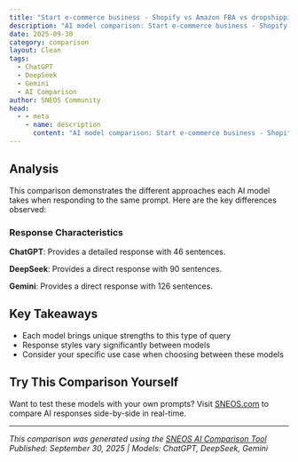 ```yaml
---
title: "Start e-commerce business - Shopify vs Amazon FBA vs dropshipping"
description: "AI model comparison: Start e-commerce business - Shopify vs Amazon FBA vs dropshipping..."
date: 2025-09-30
category: comparison
layout: Clean
tags:
  - ChatGPT
  - DeepSeek
  - Gemini
  - AI Comparison
author: SNEOS Community
head:
  - - meta
    - name: description
      content: "AI model comparison: Start e-commerce business - Shopify vs Amazon FBA vs dropshipping..."
---
```


<ChatComparison
  title="Start e-commerce business - Shopify vs Amazon FBA vs dropshipping"
  prompt="Start e-commerce business - Shopify vs Amazon FBA vs dropshipping"
  :responses='{
    "ChatGPT": "Starting an e-commerce business is a great idea, and choosing the right model is crucial. Here\u2019s a detailed comparison of Shopify, Amazon FBA, and dropshipping to help you decide which suits you best:\n\n---\n\n### 1. **Shopify**\n\n**What it is:**  \nShopify is a platform that lets you create your own online store to sell products directly to customers.\n\n**How it works:**  \nYou source or create products, set up your Shopify website, handle marketing, sales, and fulfillment (shipping orders either yourself or through third-party logistics).\n\n**Pros:**  \n- Full control over branding and customer experience.  \n- Customizable online store with lots of themes and apps.  \n- Multiple sales channels (online store, social media, in-person).  \n- Ability to build a brand and customer loyalty.  \n- Access to customer data for remarketing.  \n\n**Cons:**  \n- You need to handle or outsource inventory and shipping unless using fulfillment services.  \n- Requires investment in marketing to drive traffic.  \n- Monthly fees for Shopify plans plus transaction fees unless using Shopify Payments.  \n- More work upfront in setting up and managing.\n\n**Best for:**  \nEntrepreneurs who want to build their own brand, control customer experience, and have or want to manage inventory.\n\n---\n\n### 2. **Amazon FBA (Fulfillment by Amazon)**\n\n**What it is:**  \nAmazon FBA lets you sell products on Amazon\u2019s marketplace while Amazon stores, packs, and ships your products.\n\n**How it works:**  \nYou buy inventory in bulk, send it to Amazon\u2019s fulfillment centers, and Amazon handles storage, shipping, customer service, and returns.\n\n**Pros:**  \n- Leverages Amazon\u2019s massive customer base and trust.  \n- Amazon takes care of logistics and customer service.  \n- Prime eligibility improves sales potential.  \n- Good for scaling quickly if product sells well.  \n\n**Cons:**  \n- Less control over branding and customer relationship.  \n- Fees for storage, fulfillment, and referral fees.  \n- Competition can be intense; product differentiation is key.  \n- Requires upfront investment in inventory.  \n- Risk of Amazon suspending accounts for policy violations.\n\n**Best for:**  \nSellers with a proven product who want to scale quickly and leverage Amazon\u2019s infrastructure.\n\n---\n\n### 3. **Dropshipping**\n\n**What it is:**  \nA retail fulfillment method where you sell products without holding inventory. When a customer orders, you purchase from a third-party supplier who ships directly to the customer.\n\n**How it works:**  \nYou list products on your website or marketplace, take orders, and forward them to suppliers who handle shipping.\n\n**Pros:**  \n- Very low startup cost; no need to buy inventory upfront.  \n- Easy to test products and niches quickly.  \n- Less risk in terms of unsold stock.  \n- Simple to start with platforms like Shopify integrated with dropshipping apps.\n\n**Cons:**  \n- Lower profit margins.  \n- Less control over product quality, shipping speed, and inventory availability.  \n- Supplier errors can hurt your reputation.  \n- High competition, especially for popular products.  \n- Customer service can be challenging since you don\u2019t ship the products.\n\n**Best for:**  \nBeginners wanting to start with minimal investment and test the market before moving into inventory or brand building.\n\n---\n\n### Summary Table\n\n| Feature                | Shopify                              | Amazon FBA                          | Dropshipping                      |\n|------------------------|------------------------------------|-----------------------------------|----------------------------------|\n| Startup Cost           | Moderate (store \u002B inventory)       | High (inventory \u002B fees)            | Low                             |\n| Control Over Brand     | High                               | Low to Medium                      | Medium                         |\n| Inventory Management   | You or 3PL                        | Amazon                            | Supplier                        |\n| Shipping \u0026 Fulfillment | You or 3PL                        | Amazon                            | Supplier                       |\n| Customer Data Access   | Full                               | Limited                           | Limited                        |\n| Profit Margins         | Medium to High                     | Medium to High                    | Low                            |\n| Scalability           | Moderate to High                   | High                             | Moderate                      |\n| Risk Level            | Medium                            | Medium to High (inventory risk)   | Low (no inventory risk)         |\n\n---\n\n### Recommendations\n\n- **If you want brand control and can invest in inventory \u0026 marketing:** Go with **Shopify**.  \n- **If you have capital and want to scale fast leveraging Amazon\u2019s infrastructure:** Choose **Amazon FBA**.  \n- **If you want to minimize upfront investment and test products quickly:** Start with **dropshipping**.\n\nYou can also combine models\u2014start dropshipping to validate products and move to Shopify or Amazon FBA for better control and scale.\n\n---\n\nIf you want, I can also provide steps to get started with any of these models!",
    "DeepSeek": "Of course. This is a fantastic question that gets to the heart of modern e-commerce. Let\u0027s break down these three popular models: **Shopify**, **Amazon FBA**, and **Dropshipping**.\n\nFirst, a crucial clarification: **Shopify and Amazon FBA are platforms, while Dropshipping is a fulfillment method.** You can actually combine them. For example, you can run a dropshipping business *on* Shopify, or you can use Shopify to manage your own brand and then fulfill orders via Amazon FBA.\n\nHere is a detailed comparison to help you decide.\n\n---\n\n### At a Glance: Core Concepts\n\n| Model | What It Is | Your Primary Role |\n| :--- | :--- | :--- |\n| **Shopify** | A platform to **build your own independent online store.** You are the landlord of your own digital property. | Brand Builder, Marketer, Store Manager. You handle everything from driving traffic to customer service. |\n| **Amazon FBA** | A service where Amazon **stores your products and handles fulfillment \u0026 customer service** for you. You sell on *their* property. | Product Searcher, Inventory Manager. You find winning products and manage PPC ads within Amazon\u0027s ecosystem. |\n| **Dropshipping** | A **fulfillment method** where you don\u0027t hold inventory. You take orders, and a third-party supplier ships them directly to the customer. | Marketer, Middleman. Your main job is to drive traffic to a site (often Shopify) and manage customer relations. |\n\n---\n\n### Deep Dive into Each Model\n\n#### 1. Shopify: Building Your Own Brand\n\nShopify is a tool that lets you create your own branded website. It\u0027s a blank canvas.\n\n*   **How it Works:** You sign up for Shopify, design your store, add products, and start driving traffic through marketing (social media, SEO, influencers, paid ads).\n*   **Fulfillment:** You can handle it yourself (dropshipping or storing inventory at home) or use a service like Amazon FBA or a 3PL (Third-Party Logistics).\n*   **Pros:**\n    *   **Brand Control:** You build a real, lasting brand with direct customer relationships.\n    *   **Customer Data:** You own your customer email lists and data, which is incredibly valuable for marketing.\n    *   **Higher Margins:** No per-sale commission to a marketplace (just the Shopify subscription fee and payment processing fees).\n    *   **Customization:** Complete control over the look, feel, and user experience of your store.\n*   **Cons:**\n    *   **Traffic is Your Responsibility:** You don\u0027t get \u0022free\u0022 traffic. You must be skilled at marketing to drive customers to your site.\n    *   **Slower Start:** It takes time to build trust and a customer base from scratch.\n    *   **More Hats to Wear:** You are responsible for everything: marketing, website issues, customer service, etc.\n\n**Best for:** Entrepreneurs who want to build a long-term, recognizable brand and are willing to learn digital marketing.\n\n#### 2. Amazon FBA (Fulfillment by Amazon): Leveraging the Giant\n\nYou sell on Amazon.com, and Amazon handles the storage, packing, shipping, and customer service for your products.\n\n*   **How it Works:** You find a product (often via private labeling), ship a bulk order to an Amazon warehouse, list it on Amazon, and run PPC (Pay-Per-Click) ads to get visibility. When an order comes in, Amazon picks, packs, and ships it.\n*   **Pros:**\n    *   **Massive, Built-in Audience:** Billions of ready-to-buy customers are already on Amazon.\n    *   **Trust \u0026 Convenience:** The \u0022Amazon\u0022 brand lends credibility and offers Prime shipping, which is a huge conversion driver.\n    *   **Hands-Off Fulfillment:** Amazon handles the complex logistics, returns, and customer service inquiries.\n    *   **Scalability:** The system is designed to handle massive order volume effortlessly.\n*   **Cons:**\n    *   **High Competition:** You\u0027re competing with thousands of other sellers for the same \u0022Buy Box.\u0022\n    *   **Less Control:** You are at the mercy of Amazon\u0027s rules, which can change suddenly. Your account can be suspended.\n    *   **Fees:** Amazon takes significant fees (referral fees, FBA fees, storage fees), which eat into your margins.\n    *   **Commoditization:** Customers are loyal to Amazon, not to your brand.\n\n**Best for:** People who are good at product research, data analysis, and want to start selling to a massive audience quickly without handling shipping.\n\n#### 3. Dropshipping: The Low-Risk Entry\n\nDropshipping is a method, not a platform. You set up an online store (often using Shopify), but when a customer buys, you forward the order to a supplier who ships it directly to the customer. You never see or handle the product.\n\n*   **How it Works:** You create a store, find suppliers (e.g., on AliExpress, Spocket, or CJDropshipping), and run ads (especially on Facebook/Instagram and TikTok). When you get a sale, you place the order with the supplier and pay them the wholesale cost, keeping the profit.\n*   **Pros:**\n    *   **Low Startup Cost:** You don\u0027t need to invest thousands in inventory upfront.\n    *   **Low Risk:** You can test many products without the risk of getting stuck with unsold stock.\n    *   **Location Independence:** Easy to run from anywhere with an internet connection.\n    *   **Wide Product Selection:** You can list hundreds of products from various niches.\n*   **Cons:**\n    *   **Very Low Margins:** Intense competition often leads to price wars.\n    *   **Shipping \u0026 Quality Control:** You have no control over shipping times (often long from China) or product quality. This leads to...\n    *   **Customer Service Nightmares:** You bear the brunt of customer complaints about slow delivery or broken items, even though it\u0027s the supplier\u0027s fault.\n    *   **Not a Real Business:** It\u0027s hard to build a brand when anyone can sell the same product from the same supplier.\n\n**Best for:** Beginners with a small budget who want to test the waters of e-commerce and learn digital marketing skills. It\u0027s more of a \u0022quick flip\u0022 model than a long-term business.\n\n---\n\n### Head-to-Head Comparison Table\n\n| Factor | Shopify (Your Brand) | Amazon FBA | Dropshipping |\n| :--- | :--- | :--- | :--- |\n| **Startup Cost** | Medium ($30-$300/mo \u002B marketing \u002B inventory) | High (Product sourcing, shipping, Amazon fees) | **Low** (Store subscription \u002B marketing) |\n| **Control** | **High** (You control everything) | Low (Amazon controls the platform) | Medium (You control the store, not fulfillment) |\n| **Profit Margins** | **High** (If you build a strong brand) | Medium (Eaten by fees and competition) | **Low** (Extremely competitive) |\n| **Risk Level** | Medium (Inventory risk, marketing cost) | High (Inventory risk, account suspension risk) | **Low** (No inventory risk) |\n| **Scalability** | High (With good systems and marketing) | **Very High** (Amazon\u0027s infrastructure) | Medium (Limited by supplier reliability) |\n| **Customer Acquisition** | Your Responsibility (Harder) | Amazon\u0027s Traffic (Easier) | Your Responsibility (Hard \u0026 Expensive) |\n| **Best For** | Brand builders, marketers | Product researchers, data analysts | Beginners, marketers on a budget |\n\n---\n\n### The Hybrid Approach: The \u0022Best of Both Worlds\u0022 Strategy\n\nMany successful e-commerce businesses use a hybrid model:\n\n1.  **Start with Dropshipping:** Use dropshipping to test products and validate market demand with minimal risk.\n2.  **Transition to Private Label \u002B Shopify:** Once you find a winning product, order it in bulk with your own branding (private label). This improves quality control and margins. Sell it on your own Shopify store.\n3.  **Incorporate Amazon FBA:** To capture the Amazon audience, you can also send your branded inventory to Amazon FBA. This lets you sell on both your own site (Shopify) and the Amazon marketplace, using FBA to fulfill orders from both.\n\n### Final Recommendation \u0026 How to Choose\n\nAsk yourself these questions:\n\n*   **What is your budget?**\n    *   **Under $500:** Dropshipping is your only realistic starting point.\n    *   **$2,000 - $5,000:** You can seriously consider Amazon FBA or launching a private-label product on Shopify.\n*   **What are your long-term goals?**\n    *   **\u0022I want to build a sellable asset and a real brand\u0022:** Go with **Shopify**.\n    *   **\u0022I want to make money quickly by finding and selling hot products\u0022:** Go with **Amazon FBA**.\n    *   **\u0022I just want to learn and test e-commerce with minimal risk\u0022:** Go with **Dropshipping** (on Shopify).\n*   **What are your skills?**\n    *   **Marketing Guru:** You\u0027ll excel with **Shopify** or **Dropshipping**.\n    *   **Data \u0026 Research Nerd:** You\u0027ll love the process of **Amazon FBA**.\n\nThere is no single \u0022best\u0022 option. The best model is the one that aligns with your **budget, skills, and goals.** For most people seeking a long-term, valuable business, the path of building a",
    "Gemini": "Okay, let\u0027s break down the pros and cons of each of these e-commerce business models to help you decide which is the best fit for you:\n\n**1. Shopify (Your Own E-Commerce Store)**\n\n*   **What it is:**  You create your own online store using Shopify\u0027s platform.  You control your brand, customer experience, and product selection. You are responsible for all marketing, customer service, and fulfillment (unless you use a third-party fulfillment service).\n\n*   **How it Works:**\n    1.  **Sign up for Shopify:** Choose a plan that fits your needs.\n    2.  **Design your store:** Select a theme, customize it, and add your branding.\n    3.  **Source your products:**  You can manufacture your own products, buy wholesale, or use print-on-demand services.\n    4.  **List your products:**  Write compelling descriptions, take high-quality photos, and set prices.\n    5.  **Set up payment gateways:**  Integrate with payment processors like PayPal, Stripe, etc.\n    6.  **Market your store:**  Use SEO, social media marketing, paid advertising, email marketing, etc., to drive traffic.\n    7.  **Fulfill orders:** Pack and ship orders yourself, use a fulfillment center, or dropship.\n    8.  **Provide customer support:**  Handle inquiries, returns, and complaints.\n\n*   **Pros:**\n    *   **Full brand control:** You own the customer experience and can build a strong brand identity.\n    *   **Higher profit margins (potentially):**  You can set your own prices and aren\u0027t subject to Amazon\u0027s fees.\n    *   **Direct customer relationships:**  You can collect customer data and build relationships for repeat business.\n    *   **Flexibility in product selection:** You can sell anything you want (within legal limits).\n    *   **Customizable store design:**  You have complete control over the look and feel of your store.\n    *   **No competition on your product pages:** Customers only see your products.\n\n*   **Cons:**\n    *   **Higher upfront investment:** Costs include Shopify subscription, website design, product sourcing, and marketing.\n    *   **Requires more marketing effort:** You\u0027re responsible for driving all traffic to your store.\n    *   **More time-consuming:**  You handle everything from product sourcing to customer service.\n    *   **Shipping logistics:**  You need to manage shipping and fulfillment (unless you use a fulfillment service).\n    *   **SEO challenge:** Rank your website takes time and effort.\n    *   **Customer service responsibilities:** You\u0027re the one answering questions, resolving issues, and handling returns.\n\n*   **Best for:**  Entrepreneurs who want to build a brand, have a unique product, or want more control over their business.  Good for those who are willing to invest time and effort in marketing.\n\n**2. Amazon FBA (Fulfillment by Amazon)**\n\n*   **What it is:** You sell products on the Amazon marketplace, and Amazon handles storage, shipping, and customer service.\n\n*   **How it Works:**\n    1.  **Create an Amazon Seller Account:** Choose between an Individual or Professional plan.\n    2.  **Product Research:** Find profitable products to sell on Amazon.\n    3.  **Source Products:** Buy wholesale from suppliers, or manufacture your own products.\n    4.  **Create Product Listings:**  Optimize your listings with relevant keywords, compelling descriptions, and high-quality images.\n    5.  **Ship Products to Amazon:**  Prepare your products according to Amazon\u0027s guidelines and ship them to an Amazon fulfillment center.\n    6.  **Amazon Handles Fulfillment:** When a customer orders your product, Amazon picks, packs, and ships it.\n    7.  **Amazon Provides Customer Service:** Amazon handles most customer inquiries and returns.\n    8.  **Receive Payments:** Amazon pays you regularly after deducting their fees.\n\n*   **Pros:**\n    *   **Leverages Amazon\u0027s vast customer base:**  Instant access to millions of potential customers.\n    *   **Amazon handles fulfillment:**  Saves you time and effort on storage, shipping, and customer service.\n    *   **Trust and credibility:**  Customers trust Amazon, which can increase sales.\n    *   **Potentially faster sales:**  Amazon\u0027s algorithm can boost your product\u0027s visibility.\n    *   **Scalability:**  Easy to scale your business without worrying about storage or shipping capacity.\n    *   **Simplified customer service:** Amazon handles many customer inquiries.\n\n*   **Cons:**\n    *   **High competition:**  You\u0027re competing with many other sellers on the same platform.\n    *   **Amazon fees:**  FBA fees, storage fees, referral fees, and other fees can eat into your profits.\n    *   **Less brand control:**  You\u0027re subject to Amazon\u0027s rules and branding guidelines.\n    *   **Dependence on Amazon:**  Your business is reliant on Amazon\u0027s platform, and changes in their policies can impact your business.\n    *   **Inventory management:**  You need to manage your inventory carefully to avoid storage fees and stockouts.\n    *   **Complicated listing rules and guidelines:** Amazon has strict requirements for product listings.\n    *   **Potential for commingling:** Your inventory might be mixed with that of other sellers selling the same product, potentially leading to quality control issues.\n\n*   **Best for:**  Entrepreneurs who want to quickly access a large customer base and are willing to pay Amazon\u0027s fees for fulfillment and customer service. Good for products with high demand and low competition (but finding those is the challenge!).\n\n**3. Dropshipping**\n\n*   **What it is:** You sell products without holding any inventory.  When a customer places an order, you forward it to a third-party supplier (usually overseas), who ships the product directly to the customer.\n\n*   **How it Works:**\n    1.  **Set up an Online Store:**  Use Shopify or another e-commerce platform to create your store.\n    2.  **Find a Dropshipping Supplier:**  Research and partner with a reliable supplier who offers the products you want to sell.\n    3.  **List Products on Your Store:**  Add product listings to your store with descriptions, images, and prices.\n    4.  **Customer Places Order:**  A customer visits your store and places an order.\n    5.  **Forward Order to Supplier:**  You automatically or manually forward the order details to your dropshipping supplier.\n    6.  **Supplier Ships the Product:** The supplier ships the product directly to the customer.\n    7.  **You Handle Customer Service:**  You are responsible for handling customer inquiries and resolving any issues.\n\n*   **Pros:**\n    *   **Low startup costs:**  You don\u0027t need to invest in inventory.\n    *   **No inventory management:**  You don\u0027t have to worry about storing, packing, or shipping products.\n    *   **Wide product selection:**  You can offer a wide variety of products without investing in inventory.\n    *   **Location independence:**  You can run your business from anywhere in the world.\n    *   **Easy to test new products:**  You can quickly test new products without risking a large investment.\n\n*   **Cons:**\n    *   **Low profit margins:**  You typically earn a smaller profit margin on each sale.\n    *   **Difficult to control quality:**  You rely on your supplier to provide quality products.\n    *   **Shipping issues:**  Shipping times can be longer and more unpredictable.\n    *   **Inventory issues:**  You\u0027re dependent on the supplier\u0027s inventory levels, which can change without notice.\n    *   **Customer service challenges:**  You need to handle customer service issues even though you don\u0027t control the shipping or product quality.\n    *   **Supplier reliability:** Finding reliable suppliers is crucial, and unreliable suppliers can damage your reputation.\n    *   **Competition:**  Dropshipping is a popular model, leading to increased competition.\n\n*   **Best for:**  Entrepreneurs who want to start an e-commerce business with minimal upfront investment and want to test different products. Requires careful supplier selection and a strong focus on customer service.  Often used as a stepping stone to a more sustainable e-commerce model.\n\n**Here\u0027s a table summarizing the key differences:**\n\n| Feature        | Shopify                                    | Amazon FBA                                 | Dropshipping                              |\n|----------------|---------------------------------------------|---------------------------------------------|-------------------------------------------|\n| **Inventory**   | You manage or use a 3PL                     | Amazon manages                              | Supplier manages                           |\n| **Brand Control**| High                                        | Low                                         | Medium                                      |\n| **Profit Margins**| Potentially higher                        | Moderate (after Amazon fees)                | Lower                                       |\n| **Marketing**   | You are responsible                      | Leverages Amazon\u0027s platform, but you market too | You are responsible                    |\n| **Startup Costs**| Moderate to High                              | Moderate                                    | Low                                       |\n| **Complexity**   | High                                        | Moderate                                    | Moderate                                    |\n| **Customer Service**| You are responsible                      | Amazon handles much of it                   | You are responsible                     |\n| **Scalability**  | Good (but requires effort)                | Very Good                                   | Good (dependent on supplier)            |\n| **Competition**| You control, but must gain visibility | High on Amazon                            | Moderate                                  |\n\n**Which one is right for you?  Consider these questions:**\n\n*   **What\u0027s your budget?**  Dropshipping requires the least capital upfront.\n*   **How much time do you have?**  Shopify and dropshipping require more time for marketing and customer service.\n*   **How important is brand control to you?**  Shopify offers the most brand control.\n*   **What kind of products do you want to sell?**  If you have a unique product, Shopify might be a better fit. If you want to sell common products, Amazon FBA might be easier.\n*   **Are you comfortable with marketing?**  Shopify and dropshipping require strong marketing skills.\n*   **Are you comfortable with customer service?**  You\u0027ll be responsible for customer service in Shopify and dropshipping.\n*   **Do you want to handle shipping and fulfillment?** Amazon FBA handles this for you.\n*   **Are you comfortable relying on third-party suppliers?** Dropshipping relies heavily on reliable suppliers.\n\n**Recommendations:**\n\n*   **Start small:**  Consider starting with dropshipping or Amazon FBA to test the waters before investing heavily in a Shopify store.\n*   **Do your research:**  Thoroughly research your niche, products, and suppliers before starting any e-commerce business.\n*   **Focus on customer service:**  Provide excellent customer service to build a loyal customer base.\n*   **Don\u0027t be afraid to experiment:**  Try different marketing strategies and product offerings to see what works best for your business.\n\nUltimately, the best e-commerce business model for you will depend on your individual circumstances and goals.  Weigh the pros and cons of each option carefully and choose the one that aligns best with your skills, resources, and aspirations. Good luck!\n"
  }'
  published-date="22:46"
/>

## Analysis

This comparison demonstrates the different approaches each AI model takes when responding to the same prompt. Here are the key differences observed:

### Response Characteristics

**ChatGPT**: Provides a detailed response with 46 sentences. 

**DeepSeek**: Provides a direct response with 90 sentences. 

**Gemini**: Provides a direct response with 126 sentences. 

## Key Takeaways

- Each model brings unique strengths to this type of query
- Response styles vary significantly between models
- Consider your specific use case when choosing between these models

## Try This Comparison Yourself

Want to test these models with your own prompts? Visit [SNEOS.com](https://sneos.com) to compare AI responses side-by-side in real-time.

---

*This comparison was generated using the [SNEOS AI Comparison Tool](https://sneos.com)*
*Published: September 30, 2025 | Models: ChatGPT, DeepSeek, Gemini*

